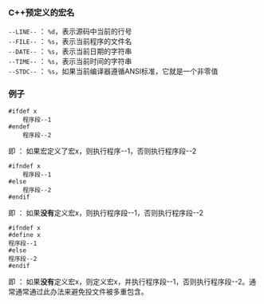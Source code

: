 ### C++预定义的宏名

<code>--LINE--</code> ： <code>%d</code>，表示源码中当前的行号<br>
<code>--FILE--</code> ： <code>%s</code>，表示当前程序的文件名<br>
<code>--DATE--</code> ： <code>%s</code>，表示当前日期的字符串<br>
<code>--TIME--</code> ： <code>%s</code>，表示当前时间的字符串<br>
<code>--STDC--</code> ： <code>%s</code>，如果当前编译器遵循ANSI标准，它就是一个非零值  

### 例子

    #ifdef x
        程序段--1
    #endef
        程序段--2
即 ： 如果宏定义了宏x，则执行程序--1，否则执行程序段--2

    #ifndef x
        程序段--1
    #else
        程序段--2
    #endif
即 ： 如果<b>没有</b>定义宏x，则执行程序段--1，否则执行程序段--2

    #ifndef x
    #define x
    程序段--1
    #else
    程序段--2
    #endif
即 ： 如果<b>没有</b>定义宏x，则定义宏x，并执行程序段--1，否则执行程序段--2。通常通常通过此办法来避免投文件被多重包含。